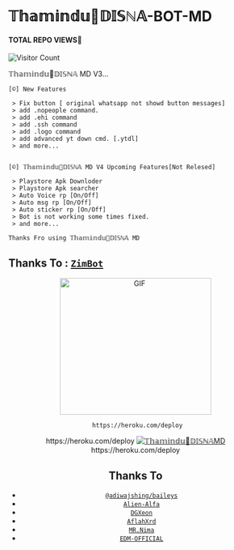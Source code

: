 # 𝕋𝕙𝕒𝕞𝕚𝕟𝕕𝕦🌹𝔻𝕀𝕊ℕ𝔸-BOT-MD
#### TOTAL REPO VIEWS📍
![Visitor Count](https://profile-counter.glitch.me/terror-boy/count.svg)

   𝕋𝕙𝕒𝕞𝕚𝕟𝕕𝕦🌹𝔻𝕀𝕊ℕ𝔸 MD V3...

    [©] New Features

     > Fix button [ original whatsapp not showd button messages]
     > add .nopeople command.
     > add .ehi command
     > add .ssh command
     > add .logo command
     > add advanced yt down cmd. [.ytdl]
     > and more...
    

    [©] 𝕋𝕙𝕒𝕞𝕚𝕟𝕕𝕦🌹𝔻𝕀𝕊ℕ𝔸 MD V4 Upcoming Features[Not Relesed]

     > Playstore Apk Downloder
     > Playstore Apk searcher
     > Auto Voice rp [On/Off]
     > Auto msg rp [On/Off]
     > Auto sticker rp [On/Off]
     > Bot is not working some times fixed.
     > and more...
   
   
   
   ```Thanks Fro using 𝕋𝕙𝕒𝕞𝕚𝕟𝕕𝕦🌹𝔻𝕀𝕊ℕ𝔸 MD```

## Thanks To : [`ZimBot`](https://github.com/zim-bot/zimbot-v4)


 </a>

</p>

<div align="center">

  <p align="center">

<img src="https://telegra.ph/12-09-24-5" alt="GIF" width="300" height="270"/>

     https://heroku.com/deploy
</p>

  <p align="center">
https://heroku.com/deploy
<a href="#"><img title="𝕋𝕙𝕒𝕞𝕚𝕟𝕕𝕦🌹𝔻𝕀𝕊ℕ𝔸MD" src="https://telegra.ph/12-09-24-5"></a>
https://heroku.com/deploy
</p>


## Thanks To
* [`@adiwajshing/baileys`](https://github.com/adiwajshing/baileys)
* [`Alien-Alfa`](https://github.com/Alien-Alfa)
* [`DGXeon`](https://github.com/DGXeon)
* [`AflahXrd`](https://github.com/nexusNw)
* [`MR.Nima`](https://github.com/DarkMakerofc)
* [`EDM-OFFICIAL`](https://github.com/edm-official)

